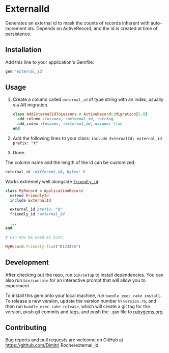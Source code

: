 # ExternalId

Generates an external id to mask the counts of records inherent with auto-increment ids. Depends on ActiveRecord, and the id is created at time of persistence.

## Installation

Add this line to your application's Gemfile:

```ruby
gem 'external_id'
```

## Usage

1. Create a column called `external_id` of type string with an index, usually via AR migration.

    ```ruby
    class AddExternalIdToLessons < ActiveRecord::Migration[5.0]
      add_column :lessons, :external_id, :string
      add_index :lessons, :external_id, unique: true
    end
    ```

2. Add the following lines to your class: `include ExternalId; external_id prefix: "X"`
3. Done.

The column name and the length of the id can be customized:

```ruby
external_id :different_id, bytes: 6
```

Works extremely well alongside [`friendly_id`](https://github.com/norman/friendly_id):

```ruby
class MyRecord < ApplicationRecord
  extend FriendlyId
  include ExternalId

  external_id prefix: "B"
  friendly_id :external_id

  ...
end

# Can now be used as such:

MyRecord.friendly.find("B123456")
```

## Development

After checking out the repo, run `bin/setup` to install dependencies. You can also run `bin/console` for an interactive prompt that will allow you to experiment.

To install this gem onto your local machine, run `bundle exec rake install`. To release a new version, update the version number in `version.rb`, and then run `bundle exec rake release`, which will create a git tag for the version, push git commits and tags, and push the `.gem` file to [rubygems.org](https://rubygems.org).

## Contributing

Bug reports and pull requests are welcome on GitHub at https://github.com/Dimitri Roche/external_id.

